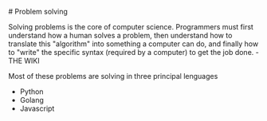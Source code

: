 # Problem solving

Solving problems is the core of computer science. Programmers must first understand how a human solves a problem, then understand how to translate this "algorithm" into something a computer can do, and finally how to "write" the specific syntax (required by a computer) to get the job done. - THE WIKI


Most of these problems are solving in three principal lenguages

- Python
- Golang
- Javascript